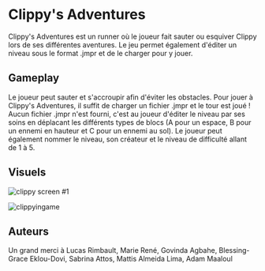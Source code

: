 # Clippy's Adventures
Clippy's Adventures est un runner où le joueur fait sauter ou esquiver Clippy lors de ses différentes aventures. Le jeu permet également d'éditer un niveau sous le format .jmpr et de le charger pour y jouer.

## Gameplay
Le joueur peut sauter et s'accroupir afin d'éviter les obstacles. Pour jouer à Clippy's Adventures, il suffit de charger un fichier .jmpr et le tour est joué !
Aucun fichier .jmpr n'est fourni, c'est au joueur d'éditer le niveau par ses soins en déplacant les différents types de blocs (A pour un espace, B pour un ennemi en hauteur et C pour un ennemi au sol). Le joueur peut également nommer le niveau, son créateur et le niveau de difficulté allant de 1 à 5.

## Visuels

![clippy screen #1](https://user-images.githubusercontent.com/76477373/221229414-8aebd7db-394f-436b-bf24-3c6d83a9e94f.png)

![clippyingame](https://user-images.githubusercontent.com/76477373/221229497-1e6a9416-14aa-4d43-9156-430f8bf004c3.png)

## Auteurs
Un grand merci à Lucas Rimbault, Marie René, Govinda Agbahe, Blessing-Grace Eklou-Dovi, Sabrina Attos, Mattis Almeida Lima, Adam Maaloul
